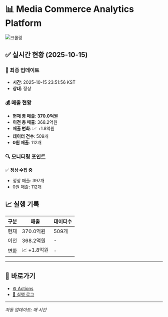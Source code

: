 # 📊 Media Commerce Analytics Platform

![크롤링](https://img.shields.io/badge/크롤링-정상-green)

## ✅ 실시간 현황 (2025-10-15)

### 📍 최종 업데이트
- **시간**: 2025-10-15 23:51:56 KST
- **상태**: 정상

### 💰 매출 현황
- **현재 총 매출**: **370.0억원**
- **이전 총 매출**: 368.2억원
- **매출 변화**: 📈 +1.8억원
- **데이터 건수**: 509개
- **0원 매출**: 112개

### 🔍 모니터링 포인트

✅ **정상 수집 중**
- 정상 매출: 397개
- 0원 매출: 112개


## 📈 실행 기록

| 구분 | 매출 | 데이터수 |
|------|------|----------|
| 현재 | 370.0억원 | 509개 |
| 이전 | 368.2억원 | - |
| 변화 | 📈 +1.8억원 | - |

---

## 🔗 바로가기

- [⚙️ Actions](../../actions)
- [📝 실행 로그](../../actions/workflows/daily_scraping.yml)

---

*자동 업데이트: 매 시간*
